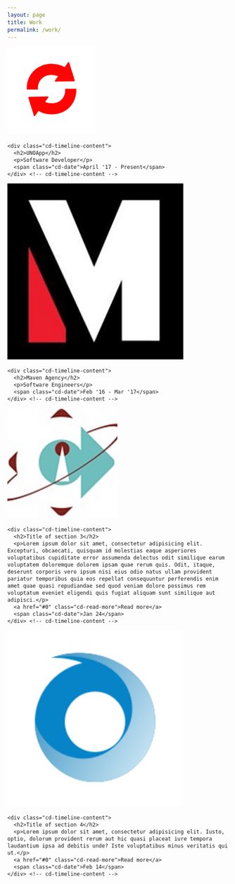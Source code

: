 ```yaml
---
layout: page
title: Work
permalink: /work/
---
```


<section id="cd-timeline" class="cd-container">
  <div class="cd-timeline-block">
    <div class="cd-timeline-img cd-picture">
      <img src="images/uno.png" alt="Picture">
    </div> <!-- cd-timeline-img -->

    <div class="cd-timeline-content">
      <h2>UNOApp</h2>
      <p>Software Developer</p>
      <span class="cd-date">April '17 - Present</span>
    </div> <!-- cd-timeline-content -->
  </div> <!-- cd-timeline-block -->

  <div class="cd-timeline-block">
    <div class="cd-timeline-img cd-movie">
      <img src="images/maven.jpg" alt="Movie">
    </div> <!-- cd-timeline-img -->

    <div class="cd-timeline-content">
      <h2>Maven Agency</h2>
      <p>Software Engineers</p>
      <span class="cd-date">Feb '16 - Mar '17</span>
    </div> <!-- cd-timeline-content -->
  </div> <!-- cd-timeline-block -->

  <div class="cd-timeline-block">
    <div class="cd-timeline-img cd-picture">
      <img src="images/crest.png" alt="Picture">
    </div> <!-- cd-timeline-img -->

    <div class="cd-timeline-content">
      <h2>Title of section 3</h2>
      <p>Lorem ipsum dolor sit amet, consectetur adipisicing elit. Excepturi, obcaecati, quisquam id molestias eaque asperiores voluptatibus cupiditate error assumenda delectus odit similique earum voluptatem doloremque dolorem ipsam quae rerum quis. Odit, itaque, deserunt corporis vero ipsum nisi eius odio natus ullam provident pariatur temporibus quia eos repellat consequuntur perferendis enim amet quae quasi repudiandae sed quod veniam dolore possimus rem voluptatum eveniet eligendi quis fugiat aliquam sunt similique aut adipisci.</p>
      <a href="#0" class="cd-read-more">Read more</a>
      <span class="cd-date">Jan 24</span>
    </div> <!-- cd-timeline-content -->
  </div> <!-- cd-timeline-block -->

  <div class="cd-timeline-block">
    <div class="cd-timeline-img cd-location">
      <img src="images/narola.png" alt="Location">
    </div> <!-- cd-timeline-img -->

    <div class="cd-timeline-content">
      <h2>Title of section 4</h2>
      <p>Lorem ipsum dolor sit amet, consectetur adipisicing elit. Iusto, optio, dolorum provident rerum aut hic quasi placeat iure tempora laudantium ipsa ad debitis unde? Iste voluptatibus minus veritatis qui ut.</p>
      <a href="#0" class="cd-read-more">Read more</a>
      <span class="cd-date">Feb 14</span>
    </div> <!-- cd-timeline-content -->
  </div> <!-- cd-timeline-block -->

</section> <!-- cd-timeline -->
